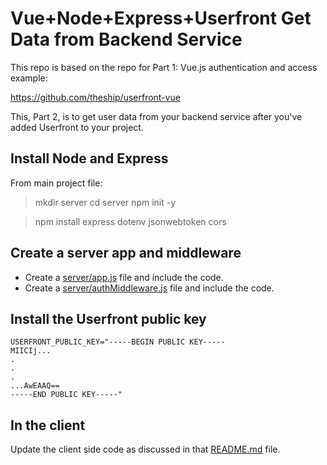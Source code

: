 # Vue+Node+Express+Userfront Get Data from Backend Service

This repo is based on the repo for Part 1: Vue.js authentication and access example:

https://github.com/theship/userfront-vue

This, Part 2, is to get user data from your backend service after you've added Userfront to your project.

## Install Node and Express

From main project file:

> mkdir server
> cd server
> npm init -y

> npm install express dotenv jsonwebtoken cors

## Create a server app and middleware

* Create a [server/app.js](server/app.js) file and include the code.
* Create a [server/authMiddleware.js](server/authMiddleware.js) file and include the code.

## Install the Userfront public key

```
USERFRONT_PUBLIC_KEY="-----BEGIN PUBLIC KEY-----
MIICIj...
.
.
.
...AwEAAQ==
-----END PUBLIC KEY-----"
```

## In the client

Update the client side code as discussed in that [README.md](../client/README.md) file.
